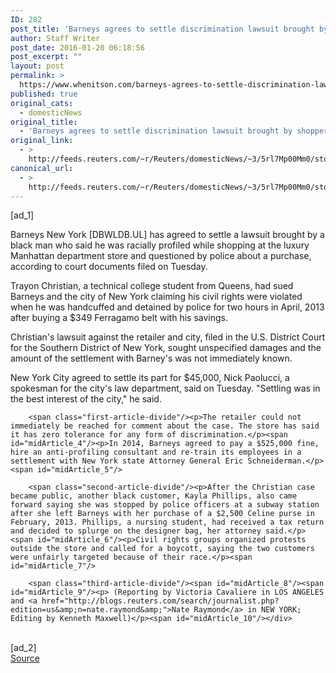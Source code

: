 ```yaml
---
ID: 282
post_title: 'Barneys agrees to settle discrimination lawsuit brought by shopper: documents'
author: Staff Writer
post_date: 2016-01-20 06:18:56
post_excerpt: ""
layout: post
permalink: >
  https://www.whenitson.com/barneys-agrees-to-settle-discrimination-lawsuit-brought-by-shopper-documents/
published: true
original_cats:
  - domesticNews
original_title:
  - 'Barneys agrees to settle discrimination lawsuit brought by shopper: documents'
original_link:
  - >
    http://feeds.reuters.com/~r/Reuters/domesticNews/~3/5rl7Mp00Mm0/story01.htm
canonical_url:
  - >
    http://feeds.reuters.com/~r/Reuters/domesticNews/~3/5rl7Mp00Mm0/story01.htm
---
```

 [ad_1]
<br><div id="articleText">
<span id="midArticle_start"/>

<span class="focusParagraph" readability="5"><p><span class="articleLocatio&lt;/span&gt;n">Barneys New York [DBWLDB.UL] has agreed to settle a lawsuit brought by a black man who said he was racially profiled while shopping at the luxury Manhattan department store and questioned by police about a purchase, according to court documents filed on Tuesday.</span></p></span><span id="midArticle_0"/><p>Trayon Christian, a technical college student from Queens, had sued Barneys and the city of New York claiming his civil rights were violated when he was handcuffed and detained by police for two hours in April, 2013 after buying a $349 Ferragamo belt with his savings.</p><span id="midArticle_1"/><p>Christian's lawsuit against the retailer and city, filed in the U.S. District Court for the Southern District of New York, sought unspecified damages and the amount of the settlement with Barney's was not immediately known.</p><span id="midArticle_2"/><p>New York City agreed to settle its part for $45,000, Nick Paolucci, a spokesman for the city's law department, said on Tuesday. "Settling was in the best interest of the city," he said.</p><span id="midArticle_3"/>
        
        <span class="first-article-divide"/><p>The retailer could not immediately be reached for comment about the case. The store has said it has zero tolerance for any form of discrimination.</p><span id="midArticle_4"/><p>In 2014, Barneys agreed to pay a $525,000 fine, hire an anti-profiling consultant and re-train its employees in a settlement with New York state Attorney General Eric Schneiderman.</p><span id="midArticle_5"/>
        
        <span class="second-article-divide"/><p>After the Christian case became public, another black customer, Kayla Phillips, also came forward saying she was stopped by police officers at a subway station after she left Barneys with her purchase of a $2,500 Celine purse in February, 2013. Phillips, a nursing student, had received a tax return and decided to splurge on the designer bag, her attorney said.</p><span id="midArticle_6"/><p>Civil rights groups organized protests outside the store and called for a boycott, saying the two customers were unfairly targeted because of their race.</p><span id="midArticle_7"/>
        
        <span class="third-article-divide"/><span id="midArticle_8"/><span id="midArticle_9"/><p> (Reporting by Victoria Cavaliere in LOS ANGELES and <a href="http://blogs.reuters.com/search/journalist.php?edition=us&amp;n=nate.raymond&amp;">Nate Raymond</a> in NEW YORK; Editing by Kenneth Maxwell)</p><span id="midArticle_10"/></div>
<br>[ad_2]
<br><a href="http://feeds.reuters.com/~r/Reuters/domesticNews/~3/5rl7Mp00Mm0/story01.htm">Source </a>